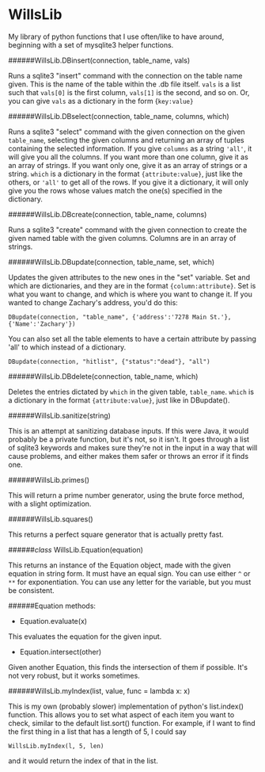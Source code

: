 WillsLib
========

My library of python functions that I use often/like to have around, beginning with a set of mysqlite3 helper functions. 


######WillsLib.DBinsert(connection, table_name, vals)

Runs a sqlite3 "insert" command with the connection on the table name given. This is the name of the table within the .db file itself. `vals` is a list such that `vals[0]` is the first column, `vals[1]` is the second, and so on. Or, you can give `vals` as a dictionary in the form {`key:value}`


######WillsLib.DBselect(connection, table_name, columns, which)
	
Runs a sqlite3 "select" command with the given connection on the given `table_name`, selecting the given columns and returning an array of tuples containing the selected information. If you give `columns` as a string `'all'`, it will give you all the columns. If you want more than one column, give it as an array of strings. If you want only one, give it as an array of strings or a string. `which` is a dictionary in the format `{attribute:value}`, just like the others, or `'all'` to get all of the rows. If you give it a dictionary, it will only give you the rows whose values match the one(s) specified in the dictionary.  


######WillsLib.DBcreate(connection, table_name, columns)

Runs a sqlite3 "create" command with the given connection to create the given named table with the given columns. Columns are in an array of strings. 


######WillsLib.DBupdate(connection, table_name, set, which)

Updates the given attributes to the new ones in the "set" variable. Set and which are dictionaries, and they are in the format `{column:attribute}`. Set is what you want to change, and which is where you want to change it. If you wanted to change Zachary's address, you'd do this:
	
    DBupdate(connection, "table_name", {'address':'7278 Main St.'}, {'Name':'Zachary'})


You can also set all the table elements to have a certain attribute by passing 'all' to which instead of a dictionary. 
	
    DBupdate(connection, "hitlist", {"status":"dead"}, "all")


######WillsLib.DBdelete(connection, table_name, which)

Deletes the entries dictated by `which` in the given table, `table_name`. `which` is a dictionary in the format `{attribute:value}`, just like in DBupdate(). 

######WillsLib.sanitize(string)

This is an attempt at sanitizing database inputs. If this were Java, it would probably be a private function, but it's not, so it isn't. It goes through a list of sqlite3 keywords and makes sure they're not in the input in a way that will cause problems, and either makes them safer or throws an error if it finds one.

######WillsLib.primes()

This will return a prime number generator, using the brute force method, with a slight optimization. 


######WillsLib.squares()

This returns a perfect square generator that is actually pretty fast. 

######*class* WillsLib.Equation(equation)

This returns an instance of the Equation object, made with the given equation in string form. It must have an equal sign. You can use either `^` or `**` for exponentiation. You can use any letter for the variable, but you must be consistent. 

######Equation methods:

+ Equation.evaluate(x)

This evaluates the equation for the given input. 

+ Equation.intersect(other)

Given another Equation, this finds the intersection of them if possible. It's not very robust, but it works sometimes. 

######WillsLib.myIndex(list, value, func = lambda x: x)

This is my own (probably slower) implementation of python's list.index() function. This allows you to set what aspect of each item you 
want to check, similar to the default list.sort() function. For example, if I want to find the first thing in a list that has a length 
of 5, I could say

```
WillsLib.myIndex(l, 5, len)
```

and it would return the index of that in the list. 
